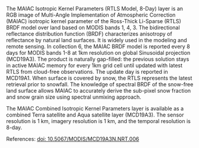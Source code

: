 The MAIAC Isotropic Kernel Parameters (RTLS Model, 8-Day) layer is an RGB image of Multi-Angle Implementation of Atmospheric Correction (MAIAC) isotropic kernel parameter of the Ross-Thick Li-Sparse (RTLS) BRDF model over land based on MODIS bands 1, 4, 3. The bidirectional reflectance distribution function (BRDF) characterizes anisotropy of reflectance by natural land surfaces. It is widely used in the modeling and remote sensing. In collection 6, the MAIAC BRDF model is reported every 8 days for MODIS bands 1-8 at 1km resolution on global Sinusoidal projection (MCD19A3). The product is naturally gap-filled: the previous solution stays in active MAIAC memory for every 1km grid cell until updated with latest RTLS from cloud-free observations. The update day is reported in MCD19A1. When surface is covered by snow, the RTLS represents the latest retrieval prior to snowfall. The knowledge of spectral BRDF of the snow-free land surface allows MAIAC to accurately derive the sub-pixel snow fraction and snow grain size using spectral unmixing approach.

The MAIAC Combined Isotropic Kernel Parameters layer is available as a combined Terra satellite and Aqua satellite layer (MCD19A3). The sensor resolution is 1 km, imagery resolution is 1 km, and the temporal resolution is 8-day.

References: [doi: 10.5067/MODIS/MCD19A3N.NRT.006](https://doi.org/10.5067/MODIS/MCD19A3N.NRT.006)
